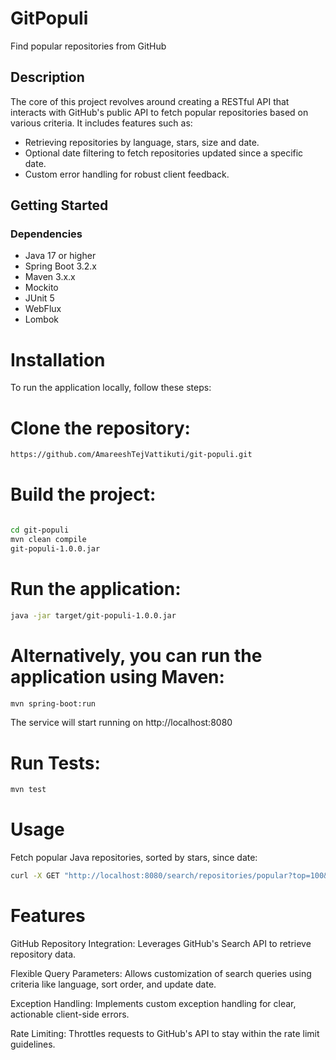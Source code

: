 # GitPopuli
Find popular repositories from GitHub

## Description

The core of this project revolves around creating a RESTful API that interacts with GitHub's public API to fetch popular repositories based on various criteria. It includes features such as:

- Retrieving repositories by language, stars, size and date.
- Optional date filtering to fetch repositories updated since a specific date.
- Custom error handling for robust client feedback.

## Getting Started

### Dependencies

- Java 17 or higher
- Spring Boot 3.2.x
- Maven 3.x.x
- Mockito
- JUnit 5
- WebFlux
- Lombok

# Installation
To run the application locally, follow these steps:

# Clone the repository:

```bash
https://github.com/AmareeshTejVattikuti/git-populi.git
```

# Build the project:

```bash

cd git-populi
mvn clean compile
git-populi-1.0.0.jar
```

# Run the application:

```bash
java -jar target/git-populi-1.0.0.jar
```

# Alternatively, you can run the application using Maven:

```bash
mvn spring-boot:run
```
The service will start running on http://localhost:8080

# Run Tests:

```bash
mvn test
```

# Usage
Fetch popular Java repositories, sorted by stars, since date:

```bash
curl -X GET "http://localhost:8080/search/repositories/popular?top=100&since=2021-01-01&page=1" -H "accept: application/json"
```

# Features
GitHub Repository Integration: Leverages GitHub's Search API to retrieve repository data. 

Flexible Query Parameters: Allows customization of search queries using criteria like language, sort order, and update date.

Exception Handling: Implements custom exception handling for clear, actionable client-side errors.

Rate Limiting: Throttles requests to GitHub's API to stay within the rate limit guidelines.

